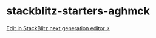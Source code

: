 # stackblitz-starters-aghmck

[Edit in StackBlitz next generation editor ⚡️](https://stackblitz.com/~/github.com/bvenkataramana1233/stackblitz-starters-aghmck)